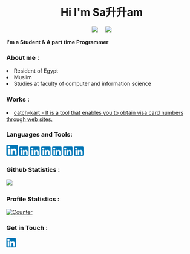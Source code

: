 <!-- Github README -->
<h1 align="center">Hi I'm Sa升升am</h1>
<p align="center"><a href="https://github.com/Death-Mask">
<img height="165" src="https://github-readme-stats.vercel.app/api?username=Death-Mask&show_icons=true&include_all_commits=true&theme=react&cache_seconds=3200&hide_border=true" /></a>
&nbsp;&nbsp;&nbsp;
<a href="https://github.com/Death-Mask"><img src="https://github-readme-stats.vercel.app/api/top-langs/?username=Death-Mask&layout=compact&theme=react&hide_border=true" />
</a></p>

<b>I'm a Student & A part time Programmer</b>

<h3>About me :</h3>
<li>Resident of Egypt</li>
<li>Muslim</li>
<li>Studies at faculty of computer and information science</li>

<h3>Works :</h3>
<li> <a href="https://github.com/Death-Mask/catch-kart">catch-kart - It is a tool that enables you to obtain visa card numbers through web sites.</a>

<h3 align="left">Languages and Tools:</h3>
<img title="linkedin" alt="linkedin" width="30px" src="assets/in.png"/> <img title="linkedin" alt="linkedin" width="25px" src="assets/in.png"/> <img title="linkedin" alt="linkedin" width="25px" src="assets/in.png"/> <img title="linkedin" alt="linkedin" width="25px" src="assets/in.png"/> <img title="linkedin" alt="linkedin" width="25px" src="assets/in.png"/> <img title="linkedin" alt="linkedin" width="25px" src="assets/in.png"/> <img title="linkedin" alt="linkedin" width="25px" src="assets/in.png"/>
  
<h3>Github Statistics :</h3>
<a href="https://github.com/Death-Mask"><img width=550 src="https://github-profile-trophy.vercel.app/?username=Death-Mask&theme=dracula&no-frame=true&title=Followers,Stars,Commit,Repository,Issues"/></a>

<h3>Profile Statistics :</h3>
<a href="https://github.com/Death-Mask"><img height="25" title="Counter" src="https://komarev.com/ghpvc/?username=Death-Mask&color=blueviolet&style=flat-square"></a>

<h3>Get in Touch : </h3>
<a href="https://www.linkedin.com/in/sal-lam-ab422026b/"><img align="left" title="linkedin" alt="linkedin" width="25px" src="assets/in.png"/></a>



